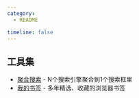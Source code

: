 ```yaml
---
category: 
  - README

timeline: false
---
```


## 工具集

* [聚合搜索](https://docs.1369.ml/tools/search-nav.html) - N个搜索引擎聚合到1个搜索框里
* [我的书签](/bookmark) - 多年精选、收藏的浏览器书签